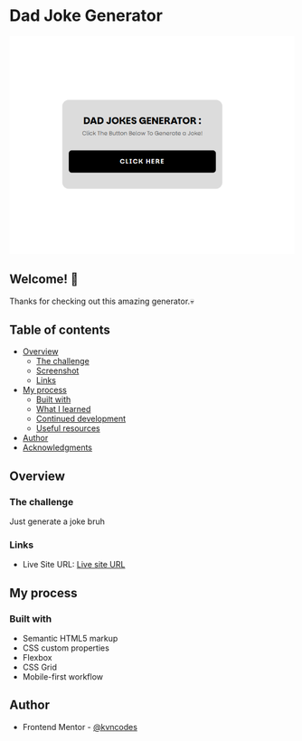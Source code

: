 # Dad Joke Generator

![Design preview for the Generator](Result.png)

## Welcome! 👋

Thanks for checking out this amazing generator.💀

## Table of contents

-   [Overview](#overview)
    -   [The challenge](#the-challenge)
    -   [Screenshot](#screenshot)
    -   [Links](#links)
-   [My process](#my-process)
    -   [Built with](#built-with)
    -   [What I learned](#what-i-learned)
    -   [Continued development](#continued-development)
    -   [Useful resources](#useful-resources)
-   [Author](#author)
-   [Acknowledgments](#acknowledgments)

## Overview

### The challenge

Just generate a joke bruh

### Links

-   Live Site URL: [Live site URL](https://frontend-mentor-social-links-card.netlify.app/)

## My process

### Built with

-   Semantic HTML5 markup
-   CSS custom properties
-   Flexbox
-   CSS Grid
-   Mobile-first workflow

## Author

-   Frontend Mentor - [@kvncodes](https://www.frontendmentor.io/profile/kvncodes)
